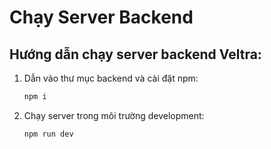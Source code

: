 # Chạy Server Backend
## Hướng dẫn chạy server backend Veltra:
1. Dẫn vào thư mục backend và cài đặt npm: 
    ```bash
    npm i
    ```
2. Chạy server trong môi trường development: 
    ```bash
    npm run dev
    ```